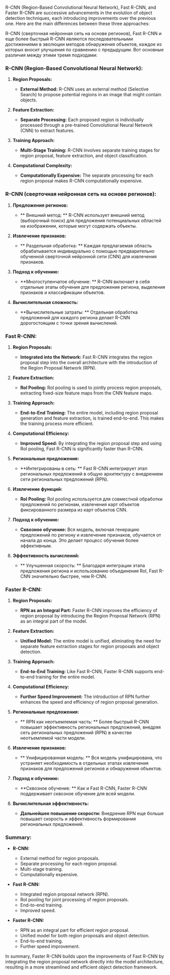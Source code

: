 
R-CNN (Region-Based Convolutional Neural Network), Fast R-CNN, and Faster R-CNN are successive advancements in the evolution of object detection techniques, each introducing improvements over the previous one. Here are the main differences between these three approaches:

R-CNN (сверточная нейронная сеть на основе регионов), Fast R-CNN и еще более быстрый R-CNN являются последовательными достижениями в эволюции методов обнаружения объектов, каждое из которых вносит улучшения по сравнению с предыдущим. Вот основные различия между этими тремя подходами:

### R-CNN (Region-Based Convolutional Neural Network):

1. **Region Proposals:**
   - **External Method:** R-CNN uses an external method (Selective Search) to propose potential regions in an image that might contain objects.

2. **Feature Extraction:**
   - **Separate Processing:** Each proposed region is individually processed through a pre-trained Convolutional Neural Network (CNN) to extract features.

3. **Training Approach:**
   - **Multi-Stage Training:** R-CNN involves separate training stages for region proposal, feature extraction, and object classification.

4. **Computational Complexity:**
   - **Computationally Expensive:** The separate processing for each region proposal makes R-CNN computationally expensive.


### R-CNN (сверточная нейронная сеть на основе регионов):

1. **Предложения регионов:**
   - ** Внешний метод: ** R-CNN использует внешний метод (выборочный поиск) для предложения потенциальных областей на изображении, которые могут содержать объекты.

2. **Извлечение признаков:**
   - ** Раздельная обработка: ** Каждая предлагаемая область обрабатывается индивидуально с помощью предварительно обученной сверточной нейронной сети (CNN) для извлечения признаков.

3. **Подход к обучению:**
   - **Многоступенчатое обучение: ** R-CNN включает в себя отдельные этапы обучения для предложения региона, выделения признаков и классификации объектов.

4. **Вычислительная сложность:**
   - **Вычислительные затраты: ** Отдельная обработка предложений для каждого региона делает R-CNN дорогостоящим с точки зрения вычислений.
### Fast R-CNN:

1. **Region Proposals:**
   - **Integrated into the Network:** Fast R-CNN integrates the region proposal step into the overall architecture with the introduction of the Region Proposal Network (RPN).

2. **Feature Extraction:**
   - **RoI Pooling:** RoI pooling is used to jointly process region proposals, extracting fixed-size feature maps from the CNN feature maps.

3. **Training Approach:**
   - **End-to-End Training:** The entire model, including region proposal generation and feature extraction, is trained end-to-end. This makes the training process more efficient.

4. **Computational Efficiency:**
   - **Improved Speed:** By integrating the region proposal step and using RoI pooling, Fast R-CNN is significantly faster than R-CNN.

1. **Региональные предложения:**
   - **Интегрированы в сеть: ** Fast R-CNN интегрирует этап региональных предложений в общую архитектуру с внедрением сети региональных предложений (RPN).

2. **Извлечение функций:**
   - **RoI Pooling:** RoI pooling используется для совместной обработки предложений по регионам, извлечения карт объектов фиксированного размера из карт объектов CNN.

3. **Подход к обучению:**
   - **Сквозное обучение:** Вся модель, включая генерацию предложений по региону и извлечение признаков, обучается от начала до конца. Это делает процесс обучения более эффективным.

4. **Эффективность вычислений:**
   - ** Улучшенная скорость: ** Благодаря интеграции этапа предложения региона и использованию объединения RoI, Fast R-CNN значительно быстрее, чем R-CNN.


### Faster R-CNN:

1. **Region Proposals:**
   - **RPN as an Integral Part:** Faster R-CNN improves the efficiency of region proposal by introducing the Region Proposal Network (RPN) as an integral part of the model.

2. **Feature Extraction:**
   - **Unified Model:** The entire model is unified, eliminating the need for separate feature extraction stages for region proposals and object detection.

3. **Training Approach:**
   - **End-to-End Training:** Like Fast R-CNN, Faster R-CNN supports end-to-end training for the entire model.

4. **Computational Efficiency:**
   - **Further Speed Improvement:** The introduction of RPN further enhances the speed and efficiency of region proposal generation.

1. **Региональные предложения:**
   - ** RPN как неотъемлемая часть: ** Более быстрый R-CNN повышает эффективность региональных предложений, внедряя сеть региональных предложений (RPN) в качестве неотъемлемой части модели.

2. **Извлечение признаков:**
   - ** Унифицированная модель: ** Вся модель унифицирована, что устраняет необходимость в отдельных этапах извлечения признаков для предложений регионов и обнаружения объектов.

3. **Подход к обучению:**
   - **Сквозное обучение: ** Как и Fast R-CNN, Faster R-CNN поддерживает сквозное обучение для всей модели.

4. **Вычислительная эффективность:**
   - **Дальнейшее повышение скорости:** Внедрение RPN еще больше повышает скорость и эффективность формирования региональных предложений.

### Summary:

- **R-CNN:**
  - External method for region proposals.
  - Separate processing for each region proposal.
  - Multi-stage training.
  - Computationally expensive.

- **Fast R-CNN:**
  - Integrated region proposal network (RPN).
  - RoI pooling for joint processing of region proposals.
  - End-to-end training.
  - Improved speed.

- **Faster R-CNN:**
  - RPN as an integral part for efficient region proposal.
  - Unified model for both region proposals and object detection.
  - End-to-end training.
  - Further speed improvement.

In summary, Faster R-CNN builds upon the improvements of Fast R-CNN by integrating the region proposal network directly into the model architecture, resulting in a more streamlined and efficient object detection framework.
